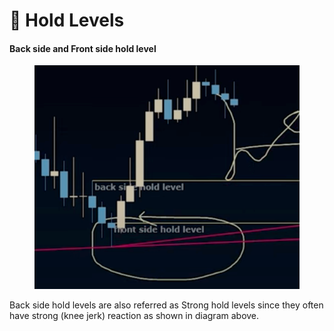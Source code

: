 # 🔗 Hold Levels

#### Back side and Front side hold level

<figure><img src="../../.gitbook/assets/image (3).png" alt=""><figcaption></figcaption></figure>

Back side hold levels are also referred as Strong hold levels since they often have strong (knee jerk) reaction as shown in diagram above.

